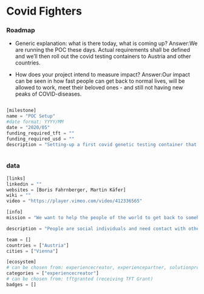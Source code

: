 # Covid Fighters

### Roadmap

- Generic explanation: what is there today, what is coming up?
Answer:We are running the POC these days. Actual requirements shall be defined and we’ll then roll out the covid testing containers to Austria and other countries.

- How does your project intend to measure impact?
Answer:Our impact can be seen in how fast people can get back to normal lives, will be allowed to work, meet their beloved ones - and still not having new peaks of COVID-diseases.


```python

[milestone]
name = "POC Setup"
#date format: YYYY/MM 
date = "2020/05"
funding_required_tft = ""
funding_required_usd = ""
description = "Setting-up a first covid genetic testing container that leads to immediate results while keeping the highest level of accuracy."
    
```

### data

```python
[links]
linkedin = ""
websites = [Boris Fahrnberger, Martin Käfer]
wiki = ""
video = "https://player.vimeo.com/video/412336565"

[info]
mission = "We want to help the people of the world to get back to somehow normal life beside keeping the highest standards of safety regarding covid virus."

description = "People are social individuals and need contact with others. On the other hand, pandemic situations like now with corona are super dangerous especially to the weakest and older people. We need to help in both ways - re-gaining social life and staying healthy.Threefold could be a great partner for the identification of individuals and secure transmission of data. It is one of very few serious alternatives that are not owned by states or governments.Both data security and storage capabilities provided by ThreeFold will be used. We will provide people with individual 3bots, so they would be identified before getting their attests."

team = []
countries = ["Austria"]
cities = ["Vienna"]

[ecosystem]
# can be chosen from: experiencecreator, experiencepartner, solutionprovider, farmer, systemintegrator
categories = ["experiencecreator"]
# can be chosen from: tftgranted (receiving TFT Grant)
badges = []

```
